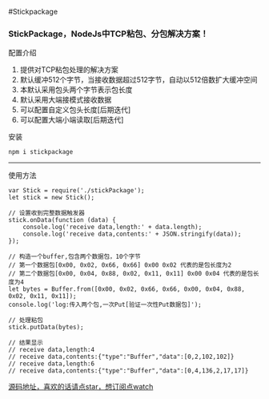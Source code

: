 #Stickpackage


###  StickPackage，NodeJs中TCP粘包、分包解决方案！

配置介绍

1. 提供对TCP粘包处理的解决方案
2. 默认缓冲512个字节，当接收数据超过512字节，自动以512倍数扩大缓冲空间
3. 本默认采用包头两个字节表示包长度
4. 默认采用大端接模式接收数据
5. 可以配置自定义包头长度[后期迭代]
6. 可以配置大端小端读取[后期迭代]

安装
```
npm i stickpackage
```
---

使用方法
```
var Stick = require('./stickPackage');
let stick = new Stick();

// 设置收到完整数据触发器
stick.onData(function (data) {
    console.log('receive data,length:' + data.length);
    console.log('receive data,contents:' + JSON.stringify(data));
});

// 构造一个buffer,包含两个数据包，10个字节
// 第一个数据包[0x00, 0x02, 0x66, 0x66] 0x00 0x02 代表的是包长度为2
// 第二个数据包[0x00, 0x04, 0x88, 0x02, 0x11, 0x11] 0x00 0x04 代表的是包长度为4
let bytes = Buffer.from([0x00, 0x02, 0x66, 0x66, 0x00, 0x04, 0x88, 0x02, 0x11, 0x11]); 
console.log('log:传入两个包,一次Put[验证一次性Put数据包]');

// 处理粘包
stick.putData(bytes);

// 结果显示
// receive data,length:4
// receive data,contents:{"type":"Buffer","data":[0,2,102,102]} 
// receive data,length:6
// receive data,contents:{"type":"Buffer","data":[0,4,136,2,17,17]}

```


[源码地址，喜欢的话请点star，想订阅点watch](https://github.com/lvgithub/stickPackage.git)
